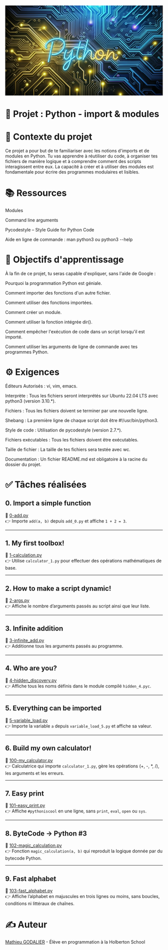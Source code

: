 <p align="center">
<img src=https://github.com/Mathieu7483/Aiko78-Photgraphy/blob/main/img/python%20n%C3%A9eon%20carte%20%C3%A9l%C3%A9ctronique.png>
</p>

# 🐍 Projet : Python - import & modules

# 📖 Contexte du projet
Ce projet a pour but de te familiariser avec les notions d'imports et de modules en Python. Tu vas apprendre à réutiliser du code, à organiser tes fichiers de manière logique et à comprendre comment des scripts interagissent entre eux. La capacité à créer et à utiliser des modules est fondamentale pour écrire des programmes modulaires et lisibles.

# 📚 Ressources
Modules

Command line arguments

Pycodestyle – Style Guide for Python Code

Aide en ligne de commande : man python3 ou python3 --help

# 🎯 Objectifs d'apprentissage
À la fin de ce projet, tu seras capable d'expliquer, sans l'aide de Google :

Pourquoi la programmation Python est géniale.

Comment importer des fonctions d'un autre fichier.

Comment utiliser des fonctions importées.

Comment créer un module.

Comment utiliser la fonction intégrée dir().

Comment empêcher l'exécution de code dans un script lorsqu'il est importé.

Comment utiliser les arguments de ligne de commande avec tes programmes Python.

# ⚙️ Exigences
Éditeurs Autorisés : vi, vim, emacs.

Interprète : Tous les fichiers seront interprétés sur Ubuntu 22.04 LTS avec python3 (version 3.10.*).

Fichiers : Tous les fichiers doivent se terminer par une nouvelle ligne.

Shebang : La première ligne de chaque script doit être #!/usr/bin/python3.

Style de code : Utilisation de pycodestyle (version 2.7.*).

Fichiers exécutables : Tous les fichiers doivent être exécutables.

Taille de fichier : La taille de tes fichiers sera testée avec wc.

Documentation : Un fichier README.md est obligatoire à la racine du dossier du projet.


# ✅ Tâches réalisées

## 0. Import a simple function
📄 [0-add.py](https://github.com/Mathieu7483/holbertonschool-higher_level_programming/blob/main/python-import_modules/0-add.py)  
👉 Importe `add(a, b)` depuis `add_0.py` et affiche `1 + 2 = 3`.

---

## 1. My first toolbox!
📄 [1-calculation.py](https://github.com/Mathieu7483/holbertonschool-higher_level_programming/blob/main/python-import_modules/1-calculation.py)  
👉 Utilise `calculator_1.py` pour effectuer des opérations mathématiques de base.

---

## 2. How to make a script dynamic!
📄 [2-args.py](https://github.com/Mathieu7483/holbertonschool-higher_level_programming/blob/main/python-import_modules/2-args.py)  
👉 Affiche le nombre d’arguments passés au script ainsi que leur liste.

---

## 3. Infinite addition
📄 [3-infinite_add.py](https://github.com/Mathieu7483/holbertonschool-higher_level_programming/blob/main/python-import_modules/3-infinite_add.py)  
👉 Additionne tous les arguments passés au programme.

---

## 4. Who are you?
📄 [4-hidden_discovery.py](https://github.com/Mathieu7483/holbertonschool-higher_level_programming/blob/main/python-import_modules/4-hidden_discovery.py)  
👉 Affiche tous les noms définis dans le module compilé `hidden_4.pyc`.

---

## 5. Everything can be imported
📄 [5-variable_load.py](https://github.com/Mathieu7483/holbertonschool-higher_level_programming/blob/main/python-import_modules/5-variable_load.py)  
👉 Importe la variable `a` depuis `variable_load_5.py` et affiche sa valeur.

---

## 6. Build my own calculator!
📄 [100-my_calculator.py](https://github.com/Mathieu7483/holbertonschool-higher_level_programming/blob/main/python-import_modules/100-my_calculator.py)  
👉 Calculatrice qui importe `calculator_1.py`, gère les opérations (+, -, *, /), les arguments et les erreurs.

---

## 7. Easy print
📄 [101-easy_print.py](https://github.com/Mathieu7483/holbertonschool-higher_level_programming/blob/main/python-import_modules/101-easy_print.py)  
👉 Affiche `#pythoniscool` en une ligne, sans `print`, `eval`, `open` ou `sys`.

---

## 8. ByteCode → Python #3
📄 [102-magic_calculation.py](https://github.com/Mathieu7483/holbertonschool-higher_level_programming/blob/main/python-import_modules/102-magic_calculation.py)  
👉 Fonction `magic_calculation(a, b)` qui reproduit la logique donnée par du bytecode Python.

---

## 9. Fast alphabet
📄 [103-fast_alphabet.py](https://github.com/Mathieu7483/holbertonschool-higher_level_programming/blob/main/python-import_modules/103-fast_alphabet.py)  
👉 Affiche l’alphabet en majuscules en trois lignes ou moins, sans boucles, conditions ni littéraux de chaînes.



# ✍️ Auteur
[Mathieu GODALIER](https://github.com/Mathieu7483) - Élève en programmation à la Holberton School
